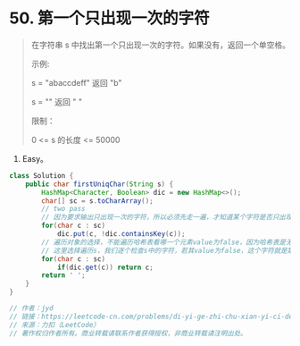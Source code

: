 # 50. 第一个只出现一次的字符

> 在字符串 s 中找出第一个只出现一次的字符。如果没有，返回一个单空格。
>
> 示例:
>
> s = "abaccdeff"
> 返回 "b"
>
> s = "" 
> 返回 " "
>
>
> 限制：
>
> 0 <= s 的长度 <= 50000
>

1. Easy。

```java
class Solution {
    public char firstUniqChar(String s) {
        HashMap<Character, Boolean> dic = new HashMap<>();
        char[] sc = s.toCharArray();
        // two pass
		// 因为要求输出只出现一次的字符，所以必须先走一遍，才知道某个字符是否只出现一次，而不能边走边处理。
        for(char c : sc)
            dic.put(c, !dic.containsKey(c));
        // 遍历对象的选择，不能遍历哈希表看哪一个元素value为false，因为哈希表是无序的，而题目要求返回第一个出现次数为1的字符。
        // 这里选择遍历s，我们逐个检查s中的字符，若其value为false，这个字符就是第一个出现次数为1的字符了。
        for(char c : sc)
            if(dic.get(c)) return c;
        return ' ';
    }
}

// 作者：jyd
// 链接：https://leetcode-cn.com/problems/di-yi-ge-zhi-chu-xian-yi-ci-de-zi-fu-lcof/solution/mian-shi-ti-50-di-yi-ge-zhi-chu-xian-yi-ci-de-zi-3/
// 来源：力扣（LeetCode）
// 著作权归作者所有。商业转载请联系作者获得授权，非商业转载请注明出处。
```

